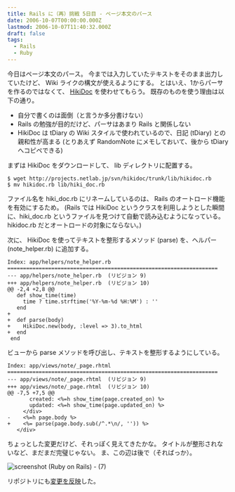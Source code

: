 ```yaml
---
title: Rails に（再）挑戦 5日目 - ページ本文のパース
date: 2006-10-07T00:00:00.000Z
lastmod: 2006-10-07T11:40:32.000Z
draft: false
tags:
  - Rails
  - Ruby
---
```


今日はページ本文のパース。 今までは入力していたテキストをそのまま出力していたけど、 Wiki ライクの構文が使えるようにする。 とはいえ、1からパーサを作るのではなくて、 [HikiDoc](http://projects.netlab.jp/hikidoc/?FrontPage.ja) を使わせてもらう。 既存のものを使う理由は以下の通り。

* 自分で書くのは面倒（と言うか多分書けない）
* Rails の勉強が目的だけど、パーサはあまり Rails と関係しない
* HikiDoc は tDiary の Wiki スタイルで使われているので、日記 (tDiary) との親和性が高まる (とりあえず RandomNote にメモしておいて、後から tDiary へコピペできる)

まずは HikiDoc をダウンロードして、 lib ディレクトリに配置する。

```
$ wget http://projects.netlab.jp/svn/hikidoc/trunk/lib/hikidoc.rb
$ mv hikidoc.rb lib/hiki_doc.rb
```

ファイル名を hiki\_doc.rb にリネームしているのは、 Rails のオートロード機能を有効にするため。 (Rails では HikiDoc というクラスを利用しようとした瞬間に、hiki\_doc.rb というファイルを見つけて自動で読み込むようになっている。hikidoc.rb だとオートロードの対象にならない。)

次に、 HikiDoc を使ってテキストを整形するメソッド (parse) を、ヘルパー (note\_helper.rb) に追加する。

```
Index: app/helpers/note_helper.rb
===================================================================
--- app/helpers/note_helper.rb  (リビジョン 9)
+++ app/helpers/note_helper.rb  (リビジョン 10)
@@ -2,4 +2,8 @@
   def show_time(time)
     time ? time.strftime('%Y-%m-%d %H:%M') : ''
   end
+
+  def parse(body)
+    HikiDoc.new(body, :level => 3).to_html
+  end
 end
```

ビューから parse メソッドを呼び出し、テキストを整形するようにしている。

```
Index: app/views/note/_page.rhtml
===================================================================
--- app/views/note/_page.rhtml  (リビジョン 9)
+++ app/views/note/_page.rhtml  (リビジョン 10)
@@ -7,5 +7,5 @@
       created: <%=h show_time(page.created_on) %>
       updated: <%=h show_time(page.updated_on) %>
     </div>
-    <%=h page.body %>
+    <%= parse(page.body.sub(/^.*\n/, '')) %>
   </div>
```

ちょっとした変更だけど、それっぽく見えてきたかな。 タイトルが整形されないなど、まだまだ完璧じゃない。 ま、この辺は後で（そればっか）。

![screenshot (Ruby on Rails) - (7)](@/assets/flickr/262884325.jpg "screenshot (Ruby on Rails) - (7)")

リポジトリにも[変更を反映](http://www.machu.jp/trac/note/trac.cgi/changeset/10)した。

